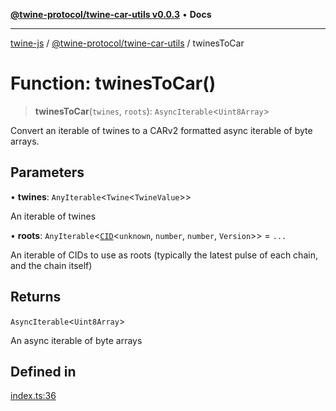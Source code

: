[**@twine-protocol/twine-car-utils v0.0.3**](../README.md) • **Docs**

***

[twine-js](../../../README.md) / [@twine-protocol/twine-car-utils](../README.md) / twinesToCar

# Function: twinesToCar()

> **twinesToCar**(`twines`, `roots`): `AsyncIterable`\<`Uint8Array`\>

Convert an iterable of twines to a CARv2 formatted async iterable of byte arrays.

## Parameters

• **twines**: `AnyIterable`\<`Twine`\<`TwineValue`\>\>

An iterable of twines

• **roots**: `AnyIterable`\<[`CID`](../../twine-core/classes/CID.md)\<`unknown`, `number`, `number`, `Version`\>\> = `...`

An iterable of CIDs to use as roots (typically the latest pulse of each chain, and the chain itself)

## Returns

`AsyncIterable`\<`Uint8Array`\>

An async iterable of byte arrays

## Defined in

[index.ts:36](https://github.com/twine-protocol/twine-js/blob/bc5370ff2573a6e5e5c7a912acc672967ce4c5db/packages/twine-car-utils/src/index.ts#L36)
